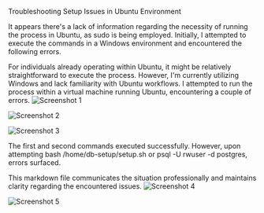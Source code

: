 Troubleshooting Setup Issues in Ubuntu Environment

It appears there's a lack of information regarding the necessity of running the process in Ubuntu, as sudo is being employed. Initially, I attempted to execute the commands in a Windows environment and encountered the following errors.

For individuals already operating within Ubuntu, it might be relatively straightforward to execute the process. However, I'm currently utilizing Windows and lack familiarity with Ubuntu workflows. I attempted to run the process within a virtual machine running Ubuntu, encountering a couple of errors.
![Screenshot 1](https://github.com/Dani025a/Danijel_System_Intergration/blob/main/04_c_db_granular_access_integration/Sk%C3%A6rmbillede%202024-03-06%20193613.png?raw=true)

![Screenshot 2](https://github.com/Dani025a/Danijel_System_Intergration/blob/main/04_c_db_granular_access_integration/Sk%C3%A6rmbillede%202024-03-06%20193654.png?raw=true)

![Screenshot 3](https://github.com/Dani025a/Danijel_System_Intergration/blob/main/04_c_db_granular_access_integration/Sk%C3%A6rmbillede%202024-03-06%20210350.png?raw=true)


The first and second commands executed successfully. However, upon attempting bash /home/db-setup/setup.sh or psql -U rwuser -d postgres, errors surfaced.

This markdown file communicates the situation professionally and maintains clarity regarding the encountered issues.
![Screenshot 4](https://github.com/Dani025a/Danijel_System_Intergration/blob/main/04_c_db_granular_access_integration/Sk%C3%A6rmbillede%202024-03-06%20210505.png?raw=true)

![Screenshot 5](https://github.com/Dani025a/Danijel_System_Intergration/blob/main/04_c_db_granular_access_integration/Sk%C3%A6rmbillede%202024-03-06%20210610.png?raw=true)
